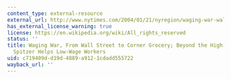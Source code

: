 ```yaml
---
content_type: external-resource
external_url: http://www.nytimes.com/2004/01/21/nyregion/waging-war-wall-street-corner-grocery-beyond-high-profile-cases-spitzer-helps.html?scp=1&sq=&st=nyt&pagewanted=1
has_external_license_warning: true
license: https://en.wikipedia.org/wiki/All_rights_reserved
status: ''
title: Waging War, From Wall Street to Corner Grocery; Beyond the High-Profile Cases,
  Spitzer Helps Low-Wage Workers
uid: c719409d-d19d-4889-a912-1cdadd555722
wayback_url: ''
---
```

